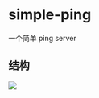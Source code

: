 # simple-ping
   一个简单 ping server



## 结构
[![](https://mermaid.ink/img/eyJjb2RlIjoiZmxvd2NoYXJ0IFRCXG4gICAgc3ViZ3JhcGggZGF0YWJhc2VcbiAgICBBKChSZWRpcykpIFxuICAgIGVuZFxuICAgIHN1YmdyYXBoIGFwcHNcbiAgICBCW1NlcnZlcl0gLS0-fEdldCAmIFVwZGF0ZSBkYXRhfCBBXG4gICAgQ1tBZ2VudDFdIC0tPnxHZXQgSVB8QVxuICAgIERbQWdlbnQyXSAtLT58R2V0IElQfEFcbiAgICBFW0FnZW50M10gLS0-fEdldCBJUHxBXG4gICAgZW5kXG4gICAgc3ViZ3JhcGggaXBcbiAgICBDIDwtLT58cGluZ3xHW0lQMV1cbiAgICBDIDwtLT58cGluZ3xIW0lQMl1cbiAgICBDIDwtLT58cGluZ3xJW0lQM11cbiAgICBDIDwtLT58cGluZ3xKW0lQNF1cbiAgICBDIDwtLT58cGluZ3xLW0lQNV1cblxuICAgIEQgPC0tPnxwaW5nfEdcbiAgICBEIDwtLT58cGluZ3xIXG4gICAgRCA8LS0-fHBpbmd8SVxuICAgIEQgPC0tPnxwaW5nfEpcblxuICAgIEUgPC0tPnxwaW5nfEpcbiAgICBFIDwtLT58cGluZ3xLXG4gICAgZW5kIiwibWVybWFpZCI6eyJ0aGVtZSI6ImRlZmF1bHQifSwidXBkYXRlRWRpdG9yIjpmYWxzZSwiYXV0b1N5bmMiOnRydWUsInVwZGF0ZURpYWdyYW0iOmZhbHNlfQ)](https://mermaid-js.github.io/mermaid-live-editor/edit/##eyJjb2RlIjoiZmxvd2NoYXJ0IFRCXG4gICAgc3ViZ3JhcGggZGF0YWJhc2VcbiAgICBBKChSZWRpcykpIFxuICAgIGVuZFxuICAgIHN1YmdyYXBoIGFwcHNcbiAgICBCW1NlcnZlcl0gLS0-fEdldCAmIFVwZGF0ZSBkYXRhfCBBXG4gICAgQ1tBZ2VudDFdIC0tPnxHZXQgSVB8QVxuICAgIERbQWdlbnQyXSAtLT58R2V0IElQfEFcbiAgICBFW0FnZW50M10gLS0-fEdldCBJUHxBXG4gICAgZW5kXG4gICAgc3ViZ3JhcGggaXBcbiAgICBDIDwtLT58cGluZ3xHW0lQMV1cbiAgICBDIDwtLT58cGluZ3xIW0lQMl1cbiAgICBDIDwtLT58cGluZ3xJW0lQM11cbiAgICBDIDwtLT58cGluZ3xKW0lQNF1cbiAgICBDIDwtLT58cGluZ3xLW0lQNV1cblxuICAgIEQgPC0tPnxwaW5nfEdcbiAgICBEIDwtLT58cGluZ3xIXG4gICAgRCA8LS0-fHBpbmd8SVxuICAgIEQgPC0tPnxwaW5nfEpcblxuICAgIEUgPC0tPnxwaW5nfEpcbiAgICBFIDwtLT5LXG4gICAgZW5kIiwibWVybWFpZCI6IntcbiAgXCJ0aGVtZVwiOiBcImRlZmF1bHRcIlxufSIsInVwZGF0ZUVkaXRvciI6ZmFsc2UsImF1dG9TeW5jIjp0cnVlLCJ1cGRhdGVEaWFncmFtIjpmYWxzZX0)